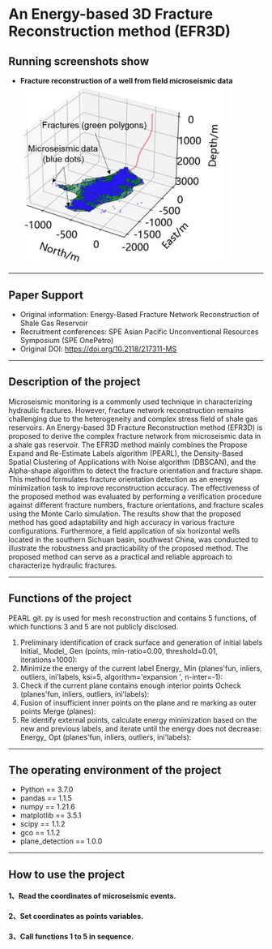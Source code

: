# **An Energy-based 3D Fracture Reconstruction method (EFR3D)**
## Running screenshots show
- **Fracture reconstruction of a well from field microseismic data**
  <img src="img/Fracture reconstruction of a well from field microseismic data.jpg" width="400" />
***
## Paper Support
- Original information: Energy-Based Fracture Network Reconstruction of Shale Gas Reservoir
- Recruitment conferences: SPE Asian Pacific Unconventional Resources Symposium (SPE OnePetro) 
- Original DOI: https://doi.org/10.2118/217311-MS
***
## Description of the project
Microseismic monitoring is a commonly used technique in characterizing hydraulic fractures. However, fracture network reconstruction remains challenging due to the heterogeneity and complex stress field of shale gas reservoirs. An Energy-based 3D Fracture Reconstruction method (EFR3D) is proposed to derive the complex fracture network from microseismic data in a shale gas reservoir. The EFR3D method mainly combines the Propose Expand and Re-Estimate Labels algorithm (PEARL), the Density-Based Spatial Clustering of Applications with Noise algorithm (DBSCAN), and the Alpha-shape algorithm to detect the fracture orientation and fracture shape. This method formulates fracture orientation detection as an energy minimization task to improve reconstruction accuracy. The effectiveness of the proposed method was evaluated by performing a verification procedure against different fracture numbers, fracture orientations, and fracture scales using the Monte Carlo simulation. The results show that the proposed method has good adaptability and high accuracy in various fracture configurations. Furthermore, a field application of six horizontal wells located in the southern Sichuan basin, southwest China, was conducted to illustrate the robustness and practicability of the proposed method. The proposed method can serve as a practical and reliable approach to characterize hydraulic fractures.
***
## Functions of the project
PEARL git. py is used for mesh reconstruction and contains 5 functions, of which functions 3 and 5 are not publicly disclosed.
1. Preliminary identification of crack surface and generation of initial labels
    Initial_ Model_ Gen (points, min-ratio=0.00, threshold=0.01, iterations=1000):
2. Minimize the energy of the current label
    Energy_ Min (planes'fun, inliers, outliers, ini'labels, ksi=5, algorithm='expansion ', n-inter=-1):
3. Check if the current plane contains enough interior points
    Ocheck (planes'fun, inliers, outliers, ini'labels):
4. Fusion of insufficient inner points on the plane and re marking as outer points
    Merge (planes):
5. Re identify external points, calculate energy minimization based on the new and previous labels, and iterate until the energy does not decrease:
    Energy_ Opt (planes'fun, inliers, outliers, ini'labels):
***
## The operating environment of the project
-	Python == 3.7.0
-	pandas == 1.1.5
-	numpy == 1.21.6
-	matplotlib == 3.5.1
-	scipy == 1.1.2
-	gco == 1.1.2
-	plane_detection == 1.0.0
***
## How to use the project
#### 1、Read the coordinates of microseismic events.

#### 2、Set coordinates as points variables.

#### 3、Call functions 1 to 5 in sequence.
